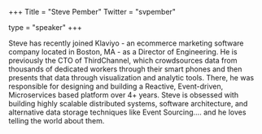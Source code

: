 +++
Title = "Steve Pember"
Twitter = "svpember"

type = "speaker"
+++

Steve has recently joined Klaviyo - an ecommerce marketing software company located in Boston, MA - as a Director of Engineering. He is previously the CTO of ThirdChannel, which crowdsources data from thousands of dedicated workers through their smart phones and then presents that data through visualization and analytic tools. There, he was responsible for designing and building a Reactive, Event-driven, Microservices based platform over 4+ years.
Steve is obsessed with building highly scalable distributed systems, software architecture, and alternative data storage techniques like Event Sourcing…. and he loves telling the world about them.
